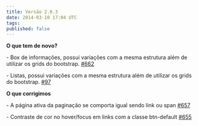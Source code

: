 ```yaml
---
title: Versão 2.0.3
date: 2014-03-10 17:04 UTC
tags:
published: false
---
```


**O que tem de novo?**

\- Box de informações, possui variações com a mesma estrutura além de utilizar os grids do bootstrap. [#662](https://github.com/locaweb/locawebstyle/issues/662)

\- Listas, possui variações com a mesma estrutura além de utilizar os grids do bootstrap. [#97](https://github.com/locaweb/locawebstyle/issues/97)

**O que corrigimos**

\- A página ativa da paginação se comporta igual sendo link ou span [#657](https://github.com/locaweb/locawebstyle/issues/657)

\- Contraste de cor no hover/focus em links com a classe btn-default [#655](https://github.com/locaweb/locawebstyle/issues/655)